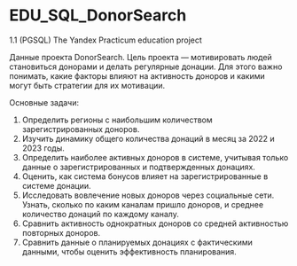 # EDU_SQL_DonorSearch
1.1 (PGSQL) The Yandex Practicum education project 

Данные проекта DonorSearch. 
Цель проекта — мотивировать людей становиться донорами и делать регулярные донации. 
Для этого важно понимать, какие факторы влияют на активность доноров и какими могут быть стратегии для их мотивации.

Основные задачи:
1. Определить регионы с наибольшим количеством зарегистрированных доноров.
2. Изучить динамику общего количества донаций в месяц за 2022 и 2023 годы.
3. Определить наиболее активных доноров в системе, учитывая только данные о зарегистрированных и подтвержденных донациях.
4. Оценить, как система бонусов влияет на зарегистрированные в системе донации.
5. Исследовать вовлечение новых доноров через социальные сети. Узнать, сколько по каким каналам пришло доноров, и среднее количество донаций по каждому каналу.
6. Сравнить активность однократных доноров со средней активностью повторных доноров.
7. Сравнить данные о планируемых донациях с фактическими данными, чтобы оценить эффективность планирования.
